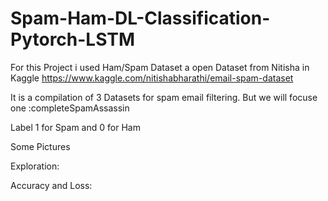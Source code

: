 # Spam-Ham-DL-Classification-Pytorch-LSTM

For this Project i used Ham/Spam Dataset a open Dataset from Nitisha in Kaggle
https://www.kaggle.com/nitishabharathi/email-spam-dataset

It is a compilation of 3 Datasets for spam email filtering. But we will focuse one :completeSpamAssassin


Label 1 for Spam and 0 for Ham

Some Pictures

Exploration:



Accuracy and Loss:
